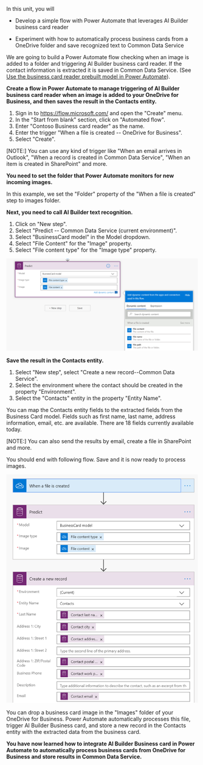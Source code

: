 In this unit, you will

-   Develop a simple flow with Power Automate that leverages AI Builder business card reader

-   Experiment with how to automatically process business cards from a OneDrive folder and save recognized text to Common Data Service

We are going to build a Power Automate flow checking when an image is added to a folder and triggering AI Builder business card reader. If the contact information is extracted it is saved in Common Data Service. (See [Use the business card reader prebuilt model in Power Automate](https://docs.microsoft.com/ai-builder/flow-business-card-reader)).

**Create a flow in Power Automate to manage triggering of AI Builder business card reader when an image is added to your OneDrive for Business, and then saves the result in the Contacts entity.**

1. Sign in to <https://flow.microsoft.com/> and open the "Create" menu. 
2. In the "Start from blank" section, click on "Automated flow". 
3. Enter "Contoso Business card reader" as the name.
4. Enter the trigger "When a file is created \-- OneDrive for Business". 
5. Select "Create".

[NOTE:] You can use any kind of trigger like "When an email arrives in Outlook", "When a record is created in Common Data Service", "When an item is created in SharePoint" and more.

**You need to set the folder that Power Automate monitors for new incoming images.**

In this example, we set the "Folder" property of the "When a file is created" step to images folder.

**Next, you need to call AI Builder text recognition.**

1. Click on "New step". 
2. Select "Predict -- Common Data Service (current environment)".
3. Select "BusinessCard model" in the Model dropdown. 
4. Select "File Content" for the "Image" property.
5. Select "File content type" for the "Image type" property.

![Select Image and Image Type properties](../media/image7.png)

**Save the result in the Contacts entity.**

1. Select "New step", select "Create a new record--Common Data Service". 
2. Select the environment where the contact should be created in the property "Environment". 
3. Select the "Contacts" entity in the property "Entity Name".

You can map the Contacts entity fields to the extracted fields from the Business Card model. Fields such as first name, last name, address information, email, etc. are available. There are 18 fields currently available today.

[NOTE:] You can also send the results by email, create a file in SharePoint and more.

You should end with following flow. Save and it is now ready to process images.

![Example flow](../media/image8.png)

You can drop a business card image in the "Images" folder of your OneDrive for Business. Power Automate automatically processes this file, trigger AI Builder Business card, and store a new record in the Contacts entity with the extracted data from the business card.

**You have now learned how to integrate AI Builder Business card in Power Automate to automatically process business cards from OneDrive for Business and store results in Common Data Service.**
